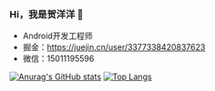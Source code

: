 ### Hi，我是贺洋洋 👋

- Android开发工程师
- 掘金：https://juejin.cn/user/3377338420837623
- 微信：15011195596

[![Anurag's GitHub stats](https://github-readme-stats.vercel.app/api?username=hyy920109&hide=contribs&show_icons=true&theme=dracula)](https://github.com/anuraghazra/github-readme-stats)  [![Top Langs](https://github-readme-stats.vercel.app/api/top-langs/?username=hyy920109&layout=compact)](https://github.com/anuraghazra/github-readme-stats)

<!--
**hyy920109/hyy920109** is a ✨ _special_ ✨ repository because its `README.md` (this file) appears on your GitHub profile.

Here are some ideas to get you started:

- 🔭 I’m currently working on ...
- 🌱 I’m currently learning ...
- 👯 I’m looking to collaborate on ...
- 🤔 I’m looking for help with ...
- 💬 Ask me about ...
- 📫 How to reach me: ...
- 😄 Pronouns: ...
- ⚡ Fun fact: ...
-->
